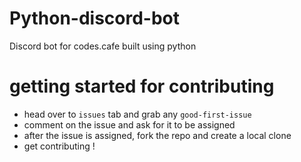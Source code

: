 # Python-discord-bot
Discord bot for codes.cafe built using python

# getting started for contributing 
- head over to `issues` tab and grab any `good-first-issue`
- comment on the issue and ask for it to be assigned 
- after the issue is assigned, fork the repo and create a local clone
- get contributing !
